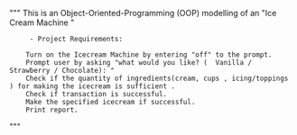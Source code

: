""" 
        This is an Object-Oriented-Programming (OOP) modelling of an  "Ice Cream Machine " 

         - Project Requirements:  

        Turn on the Icecream Machine by entering "off" to the prompt.
        Prompt user by asking "what would you like? (  Vanilla / Strawberry / Chocolate): "
        Check if the quantity of ingredients(cream, cups , icing/toppings ) for making the icecream is sufficient .
        Check if transaction is successful.
        Make the specified icecream if successful.
        Print report.
"""
